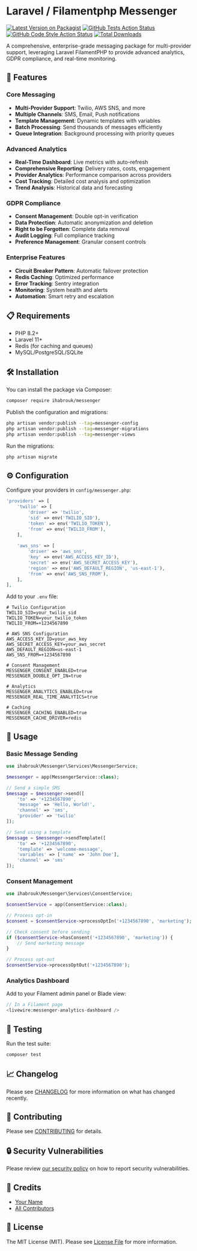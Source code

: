 # Laravel / Filamentphp Messenger

[![Latest Version on Packagist](https://img.shields.io/packagist/v/ihabrouk/messenger.svg?style=flat-square)](https://packagist.org/packages/ihabrouk/messenger)
[![GitHub Tests Action Status](https://img.shields.io/github/workflow/status/ihabrouk/messenger/run-tests?label=tests)](https://github.com/ihabrouk/messenger/actions?query=workflow%3Arun-tests+branch%3Amain)
[![GitHub Code Style Action Status](https://img.shields.io/github/workflow/status/ihabrouk/messenger/Check%20&%20fix%20styling?label=code%20style)](https://github.com/ihabrouk/messenger/actions?query=workflow%3A"Check+%26+fix+styling"+branch%3Amain)
[![Total Downloads](https://img.shields.io/packagist/dt/ihabrouk/messenger.svg?style=flat-square)](https://packagist.org/packages/ihabrouk/messenger)

A comprehensive, enterprise-grade messaging package for multi-provider support, leveraging Laravel FilamentPHP to provide advanced analytics, GDPR compliance, and real-time monitoring.

## 🚀 Features

### Core Messaging
- **Multi-Provider Support**: Twilio, AWS SNS, and more
- **Multiple Channels**: SMS, Email, Push notifications
- **Template Management**: Dynamic templates with variables
- **Batch Processing**: Send thousands of messages efficiently
- **Queue Integration**: Background processing with priority queues

### Advanced Analytics
- **Real-Time Dashboard**: Live metrics with auto-refresh
- **Comprehensive Reporting**: Delivery rates, costs, engagement
- **Provider Analytics**: Performance comparison across providers
- **Cost Tracking**: Detailed cost analysis and optimization
- **Trend Analysis**: Historical data and forecasting

### GDPR Compliance
- **Consent Management**: Double opt-in verification
- **Data Protection**: Automatic anonymization and deletion
- **Right to be Forgotten**: Complete data removal
- **Audit Logging**: Full compliance tracking
- **Preference Management**: Granular consent controls

### Enterprise Features
- **Circuit Breaker Pattern**: Automatic failover protection
- **Redis Caching**: Optimized performance
- **Error Tracking**: Sentry integration
- **Monitoring**: System health and alerts
- **Automation**: Smart retry and escalation

## 📋 Requirements

- PHP 8.2+
- Laravel 11+
- Redis (for caching and queues)
- MySQL/PostgreSQL/SQLite

## 🛠 Installation

You can install the package via Composer:

```bash
composer require ihabrouk/messenger
```

Publish the configuration and migrations:

```bash
php artisan vendor:publish --tag=messenger-config
php artisan vendor:publish --tag=messenger-migrations
php artisan vendor:publish --tag=messenger-views
```

Run the migrations:

```bash
php artisan migrate
```

## ⚙️ Configuration

Configure your providers in `config/messenger.php`:

```php
'providers' => [
    'twilio' => [
        'driver' => 'twilio',
        'sid' => env('TWILIO_SID'),
        'token' => env('TWILIO_TOKEN'),
        'from' => env('TWILIO_FROM'),
    ],
    
    'aws_sns' => [
        'driver' => 'aws_sns',
        'key' => env('AWS_ACCESS_KEY_ID'),
        'secret' => env('AWS_SECRET_ACCESS_KEY'),
        'region' => env('AWS_DEFAULT_REGION', 'us-east-1'),
        'from' => env('AWS_SNS_FROM'),
    ],
],
```

Add to your `.env` file:

```env
# Twilio Configuration
TWILIO_SID=your_twilio_sid
TWILIO_TOKEN=your_twilio_token
TWILIO_FROM=+1234567890

# AWS SNS Configuration
AWS_ACCESS_KEY_ID=your_aws_key
AWS_SECRET_ACCESS_KEY=your_aws_secret
AWS_DEFAULT_REGION=us-east-1
AWS_SNS_FROM=+1234567890

# Consent Management
MESSENGER_CONSENT_ENABLED=true
MESSENGER_DOUBLE_OPT_IN=true

# Analytics
MESSENGER_ANALYTICS_ENABLED=true
MESSENGER_REAL_TIME_ANALYTICS=true

# Caching
MESSENGER_CACHING_ENABLED=true
MESSENGER_CACHE_DRIVER=redis
```

## 🎯 Usage

### Basic Message Sending

```php
use ihabrouk\Messenger\Services\MessengerService;

$messenger = app(MessengerService::class);

// Send a simple SMS
$message = $messenger->send([
    'to' => '+1234567890',
    'message' => 'Hello, World!',
    'channel' => 'sms',
    'provider' => 'twilio'
]);

// Send using a template
$message = $messenger->sendTemplate([
    'to' => '+1234567890',
    'template' => 'welcome-message',
    'variables' => ['name' => 'John Doe'],
    'channel' => 'sms'
]);
```

### Consent Management

```php
use ihabrouk\Messenger\Services\ConsentService;

$consentService = app(ConsentService::class);

// Process opt-in
$consent = $consentService->processOptIn('+1234567890', 'marketing');

// Check consent before sending
if ($consentService->hasConsent('+1234567890', 'marketing')) {
    // Send marketing message
}

// Process opt-out
$consentService->processOptOut('+1234567890');
```

### Analytics Dashboard

Add to your Filament admin panel or Blade view:

```php
// In a Filament page
<livewire:messenger-analytics-dashboard />
```

## 🧪 Testing

Run the test suite:

```bash
composer test
```

## 📈 Changelog

Please see [CHANGELOG](CHANGELOG.md) for more information on what has changed recently.

## 🤝 Contributing

Please see [CONTRIBUTING](CONTRIBUTING.md) for details.

## 🔒 Security Vulnerabilities

Please review [our security policy](../../security/policy) on how to report security vulnerabilities.

## 📄 Credits

- [Your Name](https://github.com/ihabrouk)
- [All Contributors](../../contributors)

## 📄 License

The MIT License (MIT). Please see [License File](LICENSE.md) for more information.
